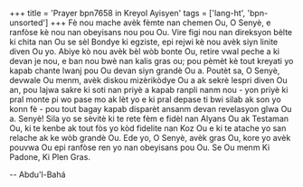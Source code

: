 +++
title = 'Prayer bpn7658 in Kreyol Ayisyen'
tags = ['lang-ht', 'bpn-unsorted']
+++
Fè nou mache avèk fèmte nan chemen Ou, O Senyè, e ranfòse kè nou nan obeyisans nou pou Ou. Vire figi nou nan direksyon bèlte ki chita nan Ou se sèl Bondye ki egziste, epi rejwi kè nou avèk siyn linite diven Ou yo. Abiye kò nou avèk bèl wòb bonte Ou, retire vwal peche a ki devan je nou, e ban nou bwè nan kalis gras ou; pou pèmèt kè tout kreyati yo kapab chante lwanj pou Ou devan siyn grandè Ou a. Poutèt sa, O Senyè, devwale Ou menm, avèk diskou mizèrikòdye Ou a ak sekrè lespri diven Ou an, pou lajwa sakre ki soti nan priyè a kapab ranpli nanm nou - yon priyè ki pral monte pi wo pase mo ak lèt yo e ki pral depase ti bwi silab ak son yo konn fè - pou tout bagay kapab disparèt ansanm devan revelasyon glwa Ou a.
Senyè! Sila yo se sèvitè ki te rete fèm e fidèl nan Alyans Ou ak Testaman Ou, ki te kenbe ak tout fòs yo kòd fidelite nan Koz Ou e ki te atache yo san relache ak ke wòb grandè Ou. Ede yo, O Senyè, avèk gras Ou, kore yo avèk pouvwa Ou epi ranfòse ren yo nan obeyisans pou Ou. 
Se Ou menm Ki Padone, Ki Plen Gras.

-- Abdu'l-Bahá
